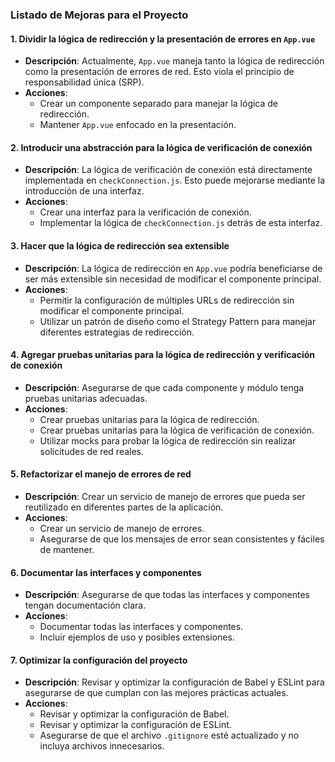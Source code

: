 ### Listado de Mejoras para el Proyecto

#### 1. Dividir la lógica de redirección y la presentación de errores en `App.vue`
- **Descripción**: Actualmente, `App.vue` maneja tanto la lógica de redirección como la presentación de errores de red. Esto viola el principio de responsabilidad única (SRP).
- **Acciones**:
  - Crear un componente separado para manejar la lógica de redirección.
  - Mantener `App.vue` enfocado en la presentación.

#### 2. Introducir una abstracción para la lógica de verificación de conexión
- **Descripción**: La lógica de verificación de conexión está directamente implementada en `checkConnection.js`. Esto puede mejorarse mediante la introducción de una interfaz.
- **Acciones**:
  - Crear una interfaz para la verificación de conexión.
  - Implementar la lógica de `checkConnection.js` detrás de esta interfaz.

#### 3. Hacer que la lógica de redirección sea extensible
- **Descripción**: La lógica de redirección en `App.vue` podría beneficiarse de ser más extensible sin necesidad de modificar el componente principal.
- **Acciones**:
  - Permitir la configuración de múltiples URLs de redirección sin modificar el componente principal.
  - Utilizar un patrón de diseño como el Strategy Pattern para manejar diferentes estrategias de redirección.

#### 4. Agregar pruebas unitarias para la lógica de redirección y verificación de conexión
- **Descripción**: Asegurarse de que cada componente y módulo tenga pruebas unitarias adecuadas.
- **Acciones**:
  - Crear pruebas unitarias para la lógica de redirección.
  - Crear pruebas unitarias para la lógica de verificación de conexión.
  - Utilizar mocks para probar la lógica de redirección sin realizar solicitudes de red reales.

#### 5. Refactorizar el manejo de errores de red
- **Descripción**: Crear un servicio de manejo de errores que pueda ser reutilizado en diferentes partes de la aplicación.
- **Acciones**:
  - Crear un servicio de manejo de errores.
  - Asegurarse de que los mensajes de error sean consistentes y fáciles de mantener.

#### 6. Documentar las interfaces y componentes
- **Descripción**: Asegurarse de que todas las interfaces y componentes tengan documentación clara.
- **Acciones**:
  - Documentar todas las interfaces y componentes.
  - Incluir ejemplos de uso y posibles extensiones.

#### 7. Optimizar la configuración del proyecto
- **Descripción**: Revisar y optimizar la configuración de Babel y ESLint para asegurarse de que cumplan con las mejores prácticas actuales.
- **Acciones**:
  - Revisar y optimizar la configuración de Babel.
  - Revisar y optimizar la configuración de ESLint.
  - Asegurarse de que el archivo `.gitignore` esté actualizado y no incluya archivos innecesarios.
